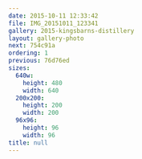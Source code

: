 ```yaml
---
date: 2015-10-11 12:33:42
file: IMG_20151011_123341
gallery: 2015-kingsbarns-distillery
layout: gallery-photo
next: 754c91a
ordering: 1
previous: 76d76ed
sizes:
  640w:
    height: 480
    width: 640
  200x200:
    height: 200
    width: 200
  96x96:
    height: 96
    width: 96
title: null
---
```

